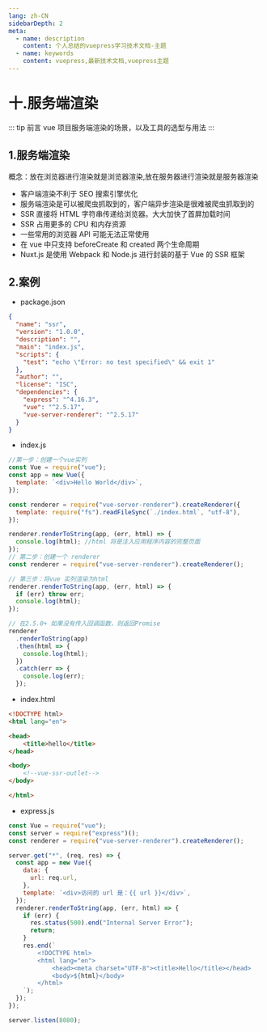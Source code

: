 ```yaml
---
lang: zh-CN
sidebarDepth: 2
meta:
  - name: description
    content: 个人总结的vuepress学习技术文档-主题
  - name: keywords
    content: vuepress,最新技术文档,vuepress主题
---
```


# 十.服务端渲染

::: tip 前言
vue 项目服务端渲染的场景，以及工具的选型与用法
:::

## 1.服务端渲染

概念：放在浏览器进行渲染就是浏览器渲染,放在服务器进行渲染就是服务器渲染

- 客户端渲染不利于 SEO 搜索引擎优化
- 服务端渲染是可以被爬虫抓取到的，客户端异步渲染是很难被爬虫抓取到的
- SSR 直接将 HTML 字符串传递给浏览器。大大加快了首屏加载时间
- SSR 占用更多的 CPU 和内存资源
- 一些常用的浏览器 API 可能无法正常使用
- 在 vue 中只支持 beforeCreate 和 created 两个生命周期
- Nuxt.js 是使用 Webpack 和 Node.js 进行封装的基于 Vue 的 SSR 框架

## 2.案例

- package.json

```json
{
  "name": "ssr",
  "version": "1.0.0",
  "description": "",
  "main": "index.js",
  "scripts": {
    "test": "echo \"Error: no test specified\" && exit 1"
  },
  "author": "",
  "license": "ISC",
  "dependencies": {
    "express": "^4.16.3",
    "vue": "^2.5.17",
    "vue-server-renderer": "^2.5.17"
  }
}
```

- index.js

```js
//第一步：创建一个vue实列
const Vue = require("vue");
const app = new Vue({
  template: `<div>Hello World</div>`,
});

const renderer = require("vue-server-renderer").createRenderer({
  template: require("fs").readFileSync(`./index.html`, "utf-8"),
});

renderer.renderToString(app, (err, html) => {
  console.log(html); //html 将是注入应用程序内容的完整页面
});
// 第二步：创建一个 renderer
const renderer = require("vue-server-renderer").createRenderer();

// 第三步：将vue 实列渲染为html
renderer.renderToString(app, (err, html) => {
  if (err) throw err;
  console.log(html);
});

// 在2.5.0+ 如果没有传入回调函数，则返回Promise
renderer
  .renderToString(app)
  .then(html => {
    console.log(html);
  })
  .catch(err => {
    console.log(err);
  });
```

- index.html

```html
<!DOCTYPE html>
<html lang="en">

<head>
    <title>hello</title>
</head>

<body>
    <!--vue-ssr-outlet-->
</body>

</html>
```

- express.js

```js
const Vue = require("vue");
const server = require("express")();
const renderer = require("vue-server-renderer").createRenderer();

server.get("*", (req, res) => {
  const app = new Vue({
    data: {
      url: req.url,
    },
    template: `<div>访问的 url 是：{{ url }}</div>`,
  });
  renderer.renderToString(app, (err, html) => {
    if (err) {
      res.status(500).end("Internal Server Error");
      return;
    }
    res.end(`
        <!DOCTYPE html>
        <html lang="en">
            <head><meta charset="UTF-8"><title>Hello</title></head>
            <body>${html}</body>
        </html>
    `);
  });
});

server.listen(8080);
```
